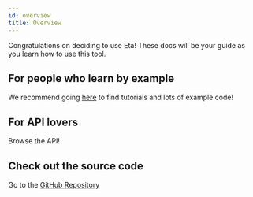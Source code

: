 ```yaml
---
id: overview
title: Overview
---
```


Congratulations on deciding to use Eta! These docs will be your guide as you learn how to use this tool.

## For people who learn by example

We recommend going [here](first-template) to find tutorials and lots of example code!

## For API lovers

Browse the API!

## Check out the source code

Go to the [GitHub Repository](https://github.com/eta-dev/eta)
